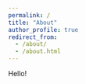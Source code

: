 ```yaml
---
permalink: /
title: "About"
author_profile: true
redirect_from: 
  - /about/
  - /about.html
---
```

Hello!